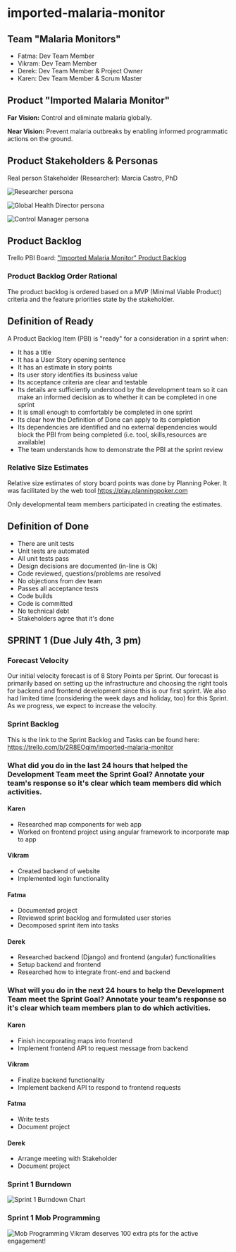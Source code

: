 # imported-malaria-monitor

## Team "Malaria Monitors"

- Fatma: Dev Team Member
- Vikram: Dev Team Member
- Derek: Dev Team Member & Project Owner
- Karen: Dev Team Member & Scrum Master


## Product "Imported Malaria Monitor"

__Far Vision:__ Control and eliminate malaria globally.

__Near Vision:__ Prevent malaria outbreaks by enabling informed programmatic actions on the ground.

## Product Stakeholders & Personas

Real person Stakeholder (Researcher): Marcia Castro, PhD

![Researcher persona](personas/persona-nonFictional-Researcher.png "Researcher persona")

![Global Health Director persona](personas/persona-semiFictional-GlobalHealthOrganizationDirector.png "Global Health Director persona")


![Control Manager persona](personas/personal-semiFictional-RegionalMalariaControlProgramManager.png "Control Manager persona")

## Product Backlog

Trello PBI Board: ["Imported Malaria Monitor" Product Backlog](https://trello.com/b/2R8EOqim/imported-malaria-monitor "Imported Malaria Monitor Product Backlog")

### Product Backlog Order Rational

The product backlog is ordered based on a MVP (Minimal Viable Product) criteria and the feature priorities state by the stakeholder.

## Definition of Ready

A Product Backlog Item (PBI) is "ready" for a consideration in a sprint when:

* It has a title
* It has a User Story opening sentence
* It has an estimate in story points
* Its user story identifies its business value
* Its acceptance criteria are clear and testable
* Its details are sufficiently understood by the development team so it can make an informed decision as to whether it can be completed in one sprint
* It is small enough to comfortably be completed in one sprint
* Its clear how the Definition of Done can apply to its completion
* Its dependencies are identified and no external dependencies would block the PBI from being completed (i.e. tool, skills,resources are available)
* The team understands how to demonstrate the PBI at the sprint review


### Relative Size Estimates

Relative size estimates of story board points was done by Planning Poker. It was facilitated by the web tool https://play.planningpoker.com

Only developmental team members participated in creating the estimates.

## Definition of Done
- There are unit tests
- Unit tests are automated
- All unit tests pass
- Design decisions are documented (in-line is Ok)
- Code reviewed, questions/problems are resolved
- No objections from dev team
- Passes all acceptance tests
- Code builds
- Code is committed
- No technical debt
- Stakeholders agree that it's done

## SPRINT 1 (Due July 4th, 3 pm)

### Forecast Velocity
Our initial velocity forecast is of 8 Story Points per Sprint. Our forecast is primarily based on setting up the infrastructure and choosing the right tools for backend and frontend development since this is our first sprint. We also had limited time (considering the week days and holiday, too) for this Sprint. As we progress, we expect to increase the velocity. 

### Sprint Backlog 
This is the link to the Sprint Backlog and Tasks can be found here: https://trello.com/b/2R8EOqim/imported-malaria-monitor

### What did you do in the last 24 hours that helped the Development Team meet the Sprint Goal? Annotate your team's response so it's clear which team members did which activities.
#### Karen
- Researched map components for web app
- Worked on frontend project using angular framework to incorporate map to app
#### Vikram
- Created backend of website 
- Implemented login functionality
#### Fatma
- Documented project
- Reviewed sprint backlog and formulated user stories
- Decomposed sprint item into tasks
#### Derek
- Researched backend (Django) and frontend (angular) functionalities 
- Setup backend and frontend
- Researched how to integrate front-end and backend

### What will you do in the next 24 hours to help the Development Team meet the Sprint Goal? Annotate your team's response so it's clear which team members plan to do which activities.

#### Karen
- Finish incorporating maps into frontend
- Implement frontend API to request message from backend
#### Vikram
- Finalize backend functionality
- Implement backend API to respond to frontend requests
#### Fatma
- Write tests
- Document project
#### Derek
- Arrange meeting with Stakeholder
- Document project


### Sprint 1 Burndown
![Sprint 1 Burndown Chart](img/sprint1_burndown_chart.png "Sprint 1 Burndown")

### Sprint 1 Mob Programming
![Mob Programming](img/mob_programming.JPG "Mob Programming")
Vikram deserves 100 extra pts for the active engagement!
